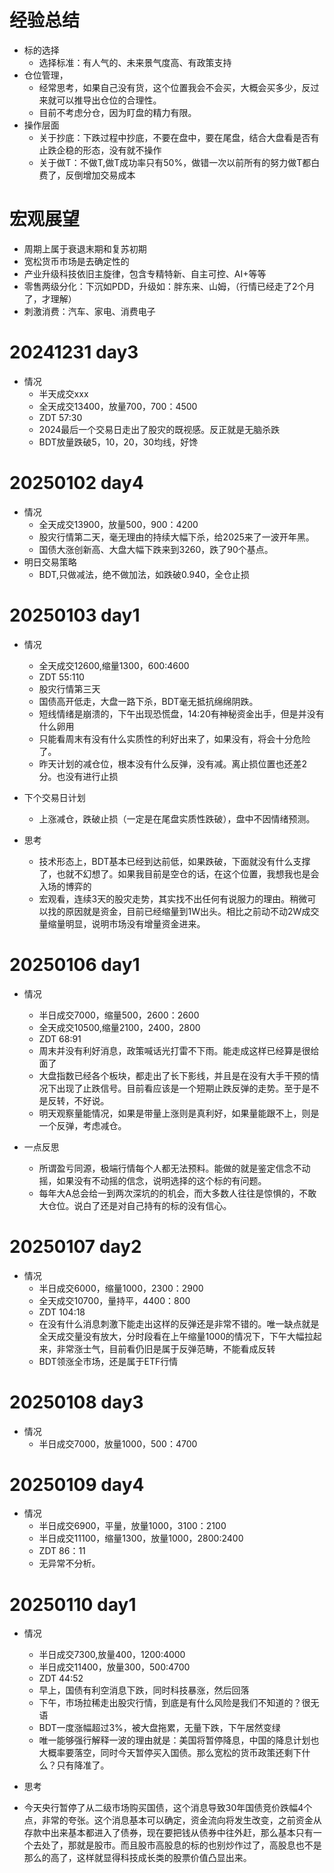 # 经验总结
* 标的选择
	* 选择标准：有人气的、未来景气度高、有政策支持
* 仓位管理，
	* 经常思考，如果自己没有货，这个位置我会不会买，大概会买多少，反过来就可以推导出仓位的合理性。
	* 目前不考虑分仓，因为盯盘的精力有限。
* 操作层面
	* 关于抄底：下跌过程中抄底，不要在盘中，要在尾盘，结合大盘看是否有止跌企稳的形态，没有就不操作
	* 关于做T：不做T,做T成功率只有50%，做错一次以前所有的努力做T都白费了，反倒增加交易成本








# 宏观展望
* 周期上属于衰退末期和复苏初期
* 宽松货币市场是去确定性的
* 产业升级科技依旧主旋律，包含专精特新、自主可控、AI+等等
* 零售两级分化：下沉如PDD，升级如：胖东来、山姆，（行情已经走了2个月了，才理解）
* 刺激消费：汽车、家电、消费电子
























# 20241231 day3
* 情况
	* 半天成交xxx
	* 全天成交13400，放量700，700：4500
	* ZDT 57:30
	* 2024最后一个交易日走出了股灾的既视感。反正就是无脑杀跌
	* BDT放量跌破5，10，20，30均线，好馋
	

# 20250102 day4
* 情况
	* 全天成交13900，放量500，900：4200
	* 股灾行情第二天，毫无理由的持续大幅下杀，给2025来了一波开年黑。
	* 国债大涨创新高、大盘大幅下跌来到3260，跌了90个基点。
* 明日交易策略
	* BDT,只做减法，绝不做加法，如跌破0.940，全仓止损

	


# 20250103 day1
* 情况
	* 全天成交12600,缩量1300，600:4600
	* ZDT 55:110
	* 股灾行情第三天
	* 国债高开低走，大盘一路下杀，BDT毫无抵抗绵绵阴跌。
	* 短线情绪是崩溃的，下午出现恐慌盘，14:20有神秘资金出手，但是并没有什么卵用
	* 只能看周末有没有什么实质性的利好出来了，如果没有，将会十分危险了。
	* 昨天计划的减仓位，根本没有什么反弹，没有减。离止损位置也还差2分。也没有进行止损

* 下个交易日计划
	* 上涨减仓，跌破止损（一定是在尾盘实质性跌破），盘中不因情绪预测。
* 思考
	* 技术形态上，BDT基本已经到达前低，如果跌破，下面就没有什么支撑了，也就不幻想了。如果我目前是空仓的话，在这个位置，我想我也是会入场的博弈的
	* 宏观看，连续3天的股灾走势，其实找不出任何有说服力的理由。稍微可以找的原因就是资金，目前已经缩量到1W出头。相比之前动不动2W成交量缩量明显，说明市场没有增量资金进来。



# 20250106 day1
* 情况
	* 半日成交7000，缩量500，2600：2600
	* 全天成交10500,缩量2100，2400，2800
	* ZDT 68:91
	* 周末并没有利好消息，政策喊话光打雷不下雨。能走成这样已经算是很给面了
	* 大盘指数已经各个板块，都走出了长下影线，并且是在没有大手干预的情况下出现了止跌信号。目前看应该是一个短期止跌反弹的走势。至于是不是反转，不好说。
	* 明天观察量能情况，如果是带量上涨则是真利好，如果量能跟不上，则是一个反弹，考虑减仓。

* 一点反思
	* 所谓盈亏同源，极端行情每个人都无法预料。能做的就是鉴定信念不动摇，如果没有不动摇的信念，说明选择的这个标的有问题。
	* 每年大A总会给一到两次深坑的的机会，而大多数人往往是惊惧的，不敢大仓位。说白了还是对自己持有的标的没有信心。



# 20250107 day2
* 情况
	* 半日成交6000，缩量1000，2300：2900
	* 全天成交10700，量持平，4400：800
	* ZDT 104:18
	* 在没有什么消息刺激下能走出这样的反弹还是非常不错的。唯一缺点就是全天成交量没有放大，分时段看在上午缩量1000的情况下，下午大幅拉起来，非常涨士气，目前看仍旧是属于反弹范畴，不能看成反转
	* BDT领涨全市场，还是属于ETF行情

# 20250108 day3
* 情况
	* 半日成交7000，放量1000，500：4700
	

# 20250109 day4
* 情况
	* 半日成交6900，平量，放量1000，3100：2100
	* 半日成交11100，缩量1300，放量1000，2800:2400
	* ZDT 86：11
	* 无异常不分析。


# 20250110 day1
* 情况
	* 半日成交7300,放量400，1200:4000
	* 半日成交11400，放量300，500:4700
	* ZDT 44:52
	* 早上，国债有利空消息下跌，同时科技暴涨，然后回落
	* 下午，市场拉稀走出股灾行情，到底是有什么风险是我们不知道的？很无语
	* BDT一度涨幅超过3%，被大盘拖累，无量下跌，下午居然变绿
	* 唯一能够强行解释一波的理由就是：美国将暂停降息，中国的降息计划也大概率要落空，同时今天暂停买入国债。那么宽松的货币政策还剩下什么？只有降准了。

* 思考
* 今天央行暂停了从二级市场购买国债，这个消息导致30年国债竞价跌幅4个点，非常的夸张。这个消息基本可以确定，资金流向将发生改变，之前资金从存款中出来基本都进入了债券，现在要把钱从债券中往外赶，那么基本只有一个去处了，那就是股市。而且股市高股息的标的也别炒作过了，高股息也不是那么的高了，这样就显得科技成长类的股票价值凸显出来。

























